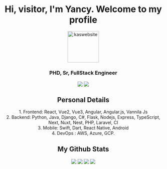 <h1 align="center">Hi, visitor, I'm Yancy. Welcome to my profile</h1>
<p align="center">
	<a href="https://venture-yancypro.vercel.app/" target="blank"
		><img
			align="center"
			src="https://venture-yancypro.vercel.app/assets/me-aa220999.jpg"
			alt="kaswebsite"
			height="100"
			width="100"
	/></a>
</p>

<h3 align="center">PHD, Sr, FullStack Engineer</h3>
<p align="center">
	<img
		align="center"
		src="https://img.shields.io/badge/Profile%20Views-226-blue"
	/>
	<img
		align="center"
		src="https://img.shields.io/badge/In%20all%20github%20repositories%20I%20have%20written-10756%20lines%20of%20code-blue"
	/>
</p>
<h2 align="center">Personal Details</h2>
<p align="center">
	1. Frontend: React, Vue2, Vue3, Angular, Angular.js, Vannila Js<br>
	2. Backend: Python, Java, Django, C#, Flask, Nodejs, Express, TypeScript, Next, Nuxt, Nest, PHP, Laravel, CI<br> 3. Mobile: Swift, Dart, React Native, Android <br> 4. DevOps : 
	AWS, Azure, GCP.<br>


</p>
<h2 align="center">My Github Stats</h2>
<p align="center">
	<img
		align="center"
		src="https://github-readme-stats.vercel.app/api/top-langs/?username=soham4abc&&layout=compact&bg_color=0,73FA79,73FDFF,7A81FF&theme=graywhite"
	/>
	<img
		align="center"
		src="https://github-readme-stats.vercel.app/api?username=soham4abc&count_private=true&show_icons=trueline_height=21&bg_color=0,EC6C6C,FFD479,FFFC79,73FA79&theme=graywhite"
	/>
	<img align="center" src="https://github-readme-streak-stats.herokuapp.com/?user=soham4abc&theme=dracula">
	<img
		align="center"
		src="https://github-profile-trophy.vercel.app/?username=soham4abc&theme=onedark"
	/>
</p>
